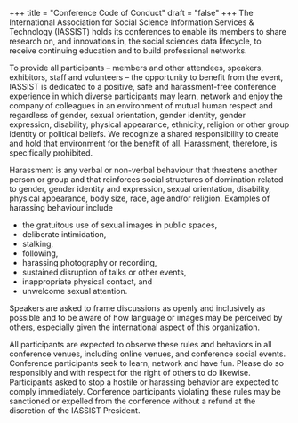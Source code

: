 +++
title = "Conference Code of Conduct"
draft = "false"
+++
The International Association for Social Science Information Services & Technology (IASSIST) holds its conferences to enable its members to share research on, and innovations in, the social sciences data lifecycle, to receive continuing education and to build professional networks.

To provide all participants – members and other attendees, speakers, exhibitors, staff and volunteers – the opportunity to benefit from the event, IASSIST is dedicated to a positive, safe and harassment-free conference experience in which diverse participants may learn, network and enjoy the company of colleagues in an environment of mutual human respect and regardless of gender, sexual orientation, gender identity, gender expression, disability, physical appearance, ethnicity, religion or other group identity or political beliefs. We recognize a shared responsibility to create and hold that environment for the benefit of all. Harassment, therefore, is specifically prohibited.

Harassment is any verbal or non-verbal behaviour that threatens another person or group and that reinforces social structures of domination related to gender, gender identity and expression, sexual orientation, disability, physical appearance, body size, race, age and/or religion. Examples of harassing behaviour include

- the gratuitous use of sexual images in public spaces,
- deliberate intimidation,
- stalking,
- following,
- harassing photography or recording,
- sustained disruption of talks or other events,
- inappropriate physical contact, and
- unwelcome sexual attention.

Speakers are asked to frame discussions as openly and inclusively as possible and to be aware of how language or images may be perceived by others, especially given the international aspect of this organization.

All participants are expected to observe these rules and behaviors in all conference venues, including online venues, and conference social events. Conference participants seek to learn, network and have fun. Please do so responsibly and with respect for the right of others to do likewise. Participants asked to stop a hostile or harassing behavior are expected to comply immediately. Conference participants violating these rules may be sanctioned or expelled from the conference without a refund at the discretion of the IASSIST President.